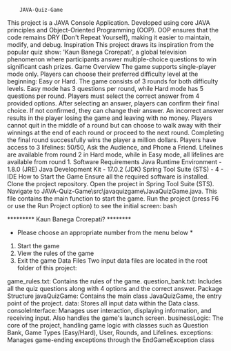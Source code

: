         JAVA-Quiz-Game
This project is a JAVA Console Application.
Developed using core JAVA principles and Object-Oriented Programming (OOP).
OOP ensures that the code remains DRY (Don't Repeat Yourself), making it easier to maintain, modify, and debug.
Inspiration
This project draws its inspiration from the popular quiz show: 'Kaun Banega Crorepati', a global television phenomenon where participants answer multiple-choice questions to win significant cash prizes.
Game Overview
The game supports single-player mode only.
Players can choose their preferred difficulty level at the beginning: Easy or Hard.
The game consists of 3 rounds for both difficulty levels. Easy mode has 3 questions per round, while Hard mode has 5 questions per round.
Players must select the correct answer from 4 provided options.
After selecting an answer, players can confirm their final choice. If not confirmed, they can change their answer.
An incorrect answer results in the player losing the game and leaving with no money.
Players cannot quit in the middle of a round but can choose to walk away with their winnings at the end of each round or proceed to the next round.
Completing the final round successfully wins the player a million dollars.
Players have access to 3 lifelines: 50/50, Ask the Audience, and Phone a Friend.
Lifelines are available from round 2 in Hard mode, while in Easy mode, all lifelines are available from round 1.
Software Requirements
Java Runtime Environment - 1.8.0 (JRE)
Java Development Kit - 17.0.2 (JDK)
Spring Tool Suite (STS) - 4 - IDE
How to Start the Game
Ensure all the required software is installed.
Clone the project repository.
Open the project in Spring Tool Suite (STS).
Navigate to JAVA-Quiz-Game\src\javaquizgame\JavaQuizGame.java.
This file contains the main function to start the game.
Run the project (press F6 or use the Run Project option) to see the initial screen:
bash

********* Kaun Banega Crorepati? ********

* Please choose an appropriate number from the menu below *
1. Start the game
2. View the rules of the game
3. Exit the game
Data Files
Two input data files are located in the root folder of this project:

game_rules.txt: Contains the rules of the game.
question_bank.txt: Includes all the quiz questions along with 4 options and the correct answer.
Package Structure
javaQuizGame: Contains the main class JavaQuizGame, the entry point of the project.
data: Stores all input data within the Data class.
consoleInterface: Manages user interaction, displaying information, and receiving input. Also handles the game's launch screen.
businessLogic: The core of the project, handling game logic with classes such as Question Bank, Game Types (Easy/Hard), User, Rounds, and Lifelines.
exceptions: Manages game-ending exceptions through the EndGameException class
